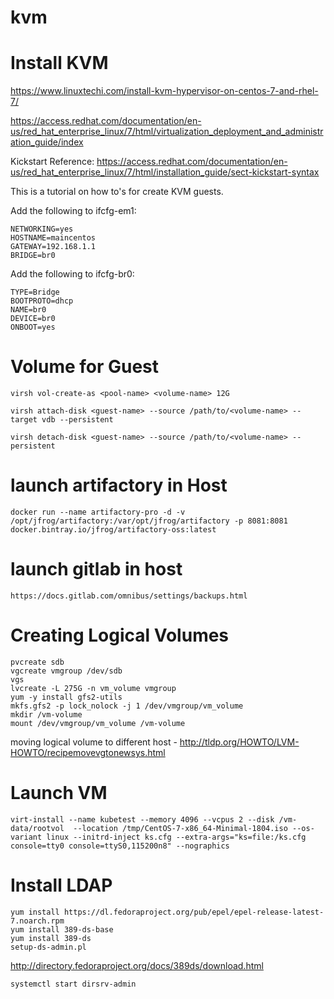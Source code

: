 # kvm

# Install KVM
https://www.linuxtechi.com/install-kvm-hypervisor-on-centos-7-and-rhel-7/

https://access.redhat.com/documentation/en-us/red_hat_enterprise_linux/7/html/virtualization_deployment_and_administration_guide/index

Kickstart Reference: https://access.redhat.com/documentation/en-us/red_hat_enterprise_linux/7/html/installation_guide/sect-kickstart-syntax

This is a tutorial on how to's for create KVM guests. 

Add the following to ifcfg-em1:
```
NETWORKING=yes
HOSTNAME=maincentos
GATEWAY=192.168.1.1
BRIDGE=br0
```

Add the following to ifcfg-br0:
```
TYPE=Bridge
BOOTPROTO=dhcp
NAME=br0
DEVICE=br0
ONBOOT=yes
```

# Volume for Guest
`virsh vol-create-as <pool-name> <volume-name> 12G`

`virsh attach-disk <guest-name> --source /path/to/<volume-name> --target vdb --persistent`

`virsh detach-disk <guest-name> --source /path/to/<volume-name> --persistent`

# launch artifactory in Host
`docker run --name artifactory-pro -d -v /opt/jfrog/artifactory:/var/opt/jfrog/artifactory -p 8081:8081 docker.bintray.io/jfrog/artifactory-oss:latest`

# launch gitlab in host
`https://docs.gitlab.com/omnibus/settings/backups.html`


# Creating Logical Volumes

```
pvcreate sdb
vgcreate vmgroup /dev/sdb
vgs
lvcreate -L 275G -n vm_volume vmgroup
yum -y install gfs2-utils
mkfs.gfs2 -p lock_nolock -j 1 /dev/vmgroup/vm_volume 
mkdir /vm-volume
mount /dev/vmgroup/vm_volume /vm-volume
```

moving logical volume to different host - http://tldp.org/HOWTO/LVM-HOWTO/recipemovevgtonewsys.html

# Launch VM

```
virt-install --name kubetest --memory 4096 --vcpus 2 --disk /vm-data/rootvol  --location /tmp/CentOS-7-x86_64-Minimal-1804.iso --os-variant linux --initrd-inject ks.cfg --extra-args="ks=file:/ks.cfg console=tty0 console=ttyS0,115200n8" --nographics
```

# Install LDAP
```
yum install https://dl.fedoraproject.org/pub/epel/epel-release-latest-7.noarch.rpm
yum install 389-ds-base
yum install 389-ds
setup-ds-admin.pl
```
http://directory.fedoraproject.org/docs/389ds/download.html

`systemctl start dirsrv-admin`
